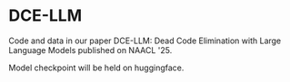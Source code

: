# DCE-LLM
Code and data in our paper DCE-LLM: Dead Code Elimination with Large Language Models published on NAACL '25.

Model checkpoint will be held on huggingface. 
